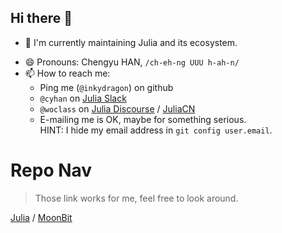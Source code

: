 ## Hi there 👋

- 🔭 I'm currently maintaining Julia and its ecosystem.
<!-- 
- 🌱 I’m currently learning ...
- 👯 I’m looking to collaborate on ...
- 🤔 I’m looking for help with ...
- 💬 Ask me about ...
-->
- 😄 Pronouns: Chengyu HAN, `/ch-eh-ng UUU h-ah-n/`
- 📫 How to reach me:
  - Ping me (`@inkydragon`) on github
  - `@cyhan` on [Julia Slack](https://julialang.org/slack/)
  - `@woclass` on [Julia Discourse](https://discourse.julialang.org/) / [JuliaCN](https://discourse.juliacn.com/)
  - E-mailing me is OK, maybe for something serious.  
    HINT: I hide my email address in `git config user.email`.


# Repo Nav

> Those link works for me, feel free to look around.

[Julia](julia/nav.md) /
[MoonBit](moonbit.md)

